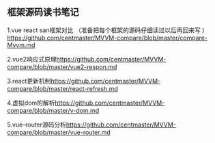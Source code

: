 ## 框架源码读书笔记



1.vue react san框架对比 （准备把每个框架的源码仔细读过以后再回来写 ) <https://github.com/centmaster/MVVM-compare/blob/master/compare-Mvvm.md>

2.vue2响应式原理<https://github.com/centmaster/MVVM-compare/blob/master/vue2-respon.md>

3.react更新机制<https://github.com/centmaster/MVVM-compare/blob/master/react-refresh.md>

4.虚拟dom的解析<https://github.com/centmaster/MVVM-compare/blob/master/v-dom.md>

5.vue-router源码分析<https://github.com/centmaster/MVVM-compare/blob/master/vue-router.md>











